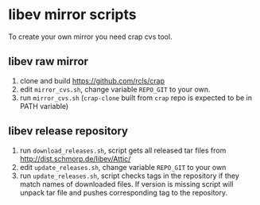 # libev mirror scripts

To create your own mirror you need crap cvs tool. 

## libev raw mirror

1. clone and build https://github.com/rcls/crap
2. edit `mirror_cvs.sh`, change variable `REPO_GIT` to your own.
3. run `mirror_cvs.sh` (`crap-clone` built from `crap` repo is expected to be in PATH variable)

## libev release repository

1. run `download_releases.sh`, script gets all released tar files from http://dist.schmorp.de/libev/Attic/
2. edit `update_releases.sh`, change variable `REPO_GIT` to your own
3. run `update_releases.sh`, script checks tags in the repository if they match names of downloaded files. If version is missing script will unpack tar file and pushes corresponding tag to the repository.